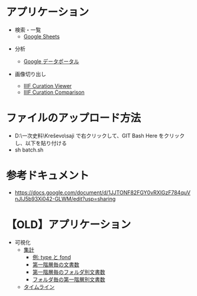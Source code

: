 # アプリケーション

- 検索・一覧
  - [Google Sheets](https://docs.google.com/spreadsheets/d/1W2akkXwfDENiC78Cbx1qs3rx39RvIz4ZEGMio0ZMRYs/edit?usp=sharing)

<!--
- 分析：Google データポータル

  - [文書（アイテム）別](https://datastudio.google.com/u/0/reporting/1zQUZX8ZQwhI5hU_OH5t9hvt1HB9pcwiZ/page/yjjFB)
  - [構成要素（Div1）別](https://datastudio.google.com/u/0/reporting/17i24MCcKJ3P5GQLIcWHCQhB13uNg4YkP/page/EVtFB)
-->

- 分析

  - [Google データポータル](https://datastudio.google.com/u/0/reporting/badc499e-96f0-44be-ba29-7e32db4aedfc/page/DOsdC)

- 画像切り出し
  - [IIIF Curation Viewer](http://codh.rois.ac.jp/software/iiif-curation-viewer/demo/?curation=https://nakamura196.github.io/saji/data/curation.json)
  - [IIIF Curation Comparison](https://nakamura196.github.io/icc2/?u=https://nakamura196.github.io/saji/data/curation.json)

# ファイルのアップロード方法

- D:\一次史料\Kreševo\saji で右クリックして、GIT Bash Here をクリックし、以下を貼り付ける
- sh batch.sh

# 参考ドキュメント

- https://docs.google.com/document/d/1JJTONF82FGY0vRXlGzF784quVnJlJ5b93Xi042-GLWM/edit?usp=sharing

# 【OLD】アプリケーション

- 可視化
  - [集計](https://nakamura196.github.io/min3/vis.html?u=https://nakamura196.github.io/saji/data/data.json)
    - [例: type と fond](https://nakamura196.github.io/min3/vis?field=http%3A%2F%2Fdiyhistory.org%2Fpublic%2Fphr2%2Fns%2Fsaji%2Ffond&u=https%3A%2F%2Fnakamura196.github.io%2Fsaji%2Fdata%2Fdata.json&dispField=&max=10&sort=Numbers)
    - [第一階層毎の文書数](https://nakamura196.github.io/min3/vis.html?filter_field_1=http%3A%2F%2Fdiyhistory.org%2Fpublic%2Fphr2%2Fns%2Fsaji%2Ftype0&filter_values_1=buyuruldu%2CEMIN%2Cferm%C4%81n%2Cfetv%C4%81%2Ch%C3%BCccet%2Ci%CA%BFl%C4%81m%2Ckass%C4%81m%2Cm%C3%BCr%C4%81sele%2Ctapu%2Ctemess%C3%BCk%2Ctezkire%2Cunknown%2C%CA%BFarz-%C4%B1_h%C4%81l%2C%CA%BFilm%C3%BChaber&filter_field_2=http%3A%2F%2Fdiyhistory.org%2Fpublic%2Fphr2%2Fns%2Fsaji%2Ffond&filter_values_2=Tursko%2B1%2CTursko%2B2&y_axis_field=&u=https%3A%2F%2Fnakamura196.github.io%2Fsaji%2Fdata%2Fdata.json&dispField=http%3A%2F%2Fdiyhistory.org%2Fpublic%2Fphr2%2Fns%2Fsaji%2Ftype0&max=10&sort=Numbers)
    - [第一階層毎のフォルダ別文書数](https://nakamura196.github.io/min3/vis.html?filter_field_1=http%3A%2F%2Fdiyhistory.org%2Fpublic%2Fphr2%2Fns%2Fsaji%2Ftype0&filter_values_1=buyuruldu%2CEMIN%2Cferm%C4%81n%2Cfetv%C4%81%2Ch%C3%BCccet%2Ci%CA%BFl%C4%81m%2Ckass%C4%81m%2Cm%C3%BCr%C4%81sele%2Ctapu%2Ctemess%C3%BCk%2Ctezkire%2Cunknown%2C%CA%BFarz-%C4%B1_h%C4%81l%2C%CA%BFilm%C3%BChaber&filter_field_2=http%3A%2F%2Fdiyhistory.org%2Fpublic%2Fphr2%2Fns%2Fsaji%2Ffond&filter_values_2=Tursko%2B1%2CTursko%2B2&y_axis_field=http%3A%2F%2Fdiyhistory.org%2Fpublic%2Fphr2%2Fns%2Fsaji%2Ffond&u=https%3A%2F%2Fnakamura196.github.io%2Fsaji%2Fdata%2Fdata.json&dispField=http%3A%2F%2Fdiyhistory.org%2Fpublic%2Fphr2%2Fns%2Fsaji%2Ftype0&max=10&sort=Numbers)
    - [フォルダ毎の第一階層別文書数](https://nakamura196.github.io/min3/vis.html?filter_field_1=http%3A%2F%2Fdiyhistory.org%2Fpublic%2Fphr2%2Fns%2Fsaji%2Ftype0&filter_values_1=buyuruldu%2CEMIN%2Cferm%C4%81n%2Cfetv%C4%81%2Ch%C3%BCccet%2Ci%CA%BFl%C4%81m%2Ckass%C4%81m%2Cm%C3%BCr%C4%81sele%2Ctapu%2Ctemess%C3%BCk%2Ctezkire%2Cunknown%2C%CA%BFarz-%C4%B1_h%C4%81l%2C%CA%BFilm%C3%BChaber&filter_field_2=http%3A%2F%2Fdiyhistory.org%2Fpublic%2Fphr2%2Fns%2Fsaji%2Ffond&filter_values_2=Tursko%2B1%2CTursko%2B2&y_axis_field=http%3A%2F%2Fdiyhistory.org%2Fpublic%2Fphr2%2Fns%2Fsaji%2Ftype0&u=https%3A%2F%2Fnakamura196.github.io%2Fsaji%2Fdata%2Fdata.json&dispField=http%3A%2F%2Fdiyhistory.org%2Fpublic%2Fphr2%2Fns%2Fsaji%2Ffond&max=10&sort=Numbers)
  - [タイムライン](https://nakamura196.github.io/min3/input)
